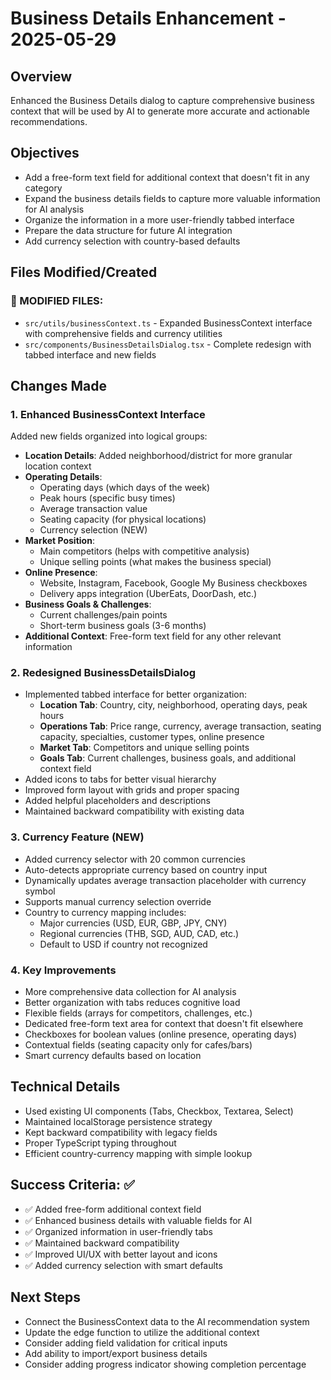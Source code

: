 # Business Details Enhancement - 2025-05-29

## Overview
Enhanced the Business Details dialog to capture comprehensive business context that will be used by AI to generate more accurate and actionable recommendations.

## Objectives
- Add a free-form text field for additional context that doesn't fit in any category
- Expand the business details fields to capture more valuable information for AI analysis
- Organize the information in a more user-friendly tabbed interface
- Prepare the data structure for future AI integration
- Add currency selection with country-based defaults

## Files Modified/Created

### 🔄 MODIFIED FILES:
- `src/utils/businessContext.ts` - Expanded BusinessContext interface with comprehensive fields and currency utilities
- `src/components/BusinessDetailsDialog.tsx` - Complete redesign with tabbed interface and new fields

## Changes Made

### 1. Enhanced BusinessContext Interface
Added new fields organized into logical groups:
- **Location Details**: Added neighborhood/district for more granular location context
- **Operating Details**: 
  - Operating days (which days of the week)
  - Peak hours (specific busy times)
  - Average transaction value
  - Seating capacity (for physical locations)
  - Currency selection (NEW)
- **Market Position**:
  - Main competitors (helps with competitive analysis)
  - Unique selling points (what makes the business special)
- **Online Presence**:
  - Website, Instagram, Facebook, Google My Business checkboxes
  - Delivery apps integration (UberEats, DoorDash, etc.)
- **Business Goals & Challenges**:
  - Current challenges/pain points
  - Short-term business goals (3-6 months)
- **Additional Context**: Free-form text field for any other relevant information

### 2. Redesigned BusinessDetailsDialog
- Implemented tabbed interface for better organization:
  - **Location Tab**: Country, city, neighborhood, operating days, peak hours
  - **Operations Tab**: Price range, currency, average transaction, seating capacity, specialties, customer types, online presence
  - **Market Tab**: Competitors and unique selling points
  - **Goals Tab**: Current challenges, business goals, and additional context field
- Added icons to tabs for better visual hierarchy
- Improved form layout with grids and proper spacing
- Added helpful placeholders and descriptions
- Maintained backward compatibility with existing data

### 3. Currency Feature (NEW)
- Added currency selector with 20 common currencies
- Auto-detects appropriate currency based on country input
- Dynamically updates average transaction placeholder with currency symbol
- Supports manual currency selection override
- Country to currency mapping includes:
  - Major currencies (USD, EUR, GBP, JPY, CNY)
  - Regional currencies (THB, SGD, AUD, CAD, etc.)
  - Default to USD if country not recognized

### 4. Key Improvements
- More comprehensive data collection for AI analysis
- Better organization with tabs reduces cognitive load
- Flexible fields (arrays for competitors, challenges, etc.)
- Dedicated free-form text area for context that doesn't fit elsewhere
- Checkboxes for boolean values (online presence, operating days)
- Contextual fields (seating capacity only for cafes/bars)
- Smart currency defaults based on location

## Technical Details
- Used existing UI components (Tabs, Checkbox, Textarea, Select)
- Maintained localStorage persistence strategy
- Kept backward compatibility with legacy fields
- Proper TypeScript typing throughout
- Efficient country-currency mapping with simple lookup

## Success Criteria: ✅
- ✅ Added free-form additional context field
- ✅ Enhanced business details with valuable fields for AI
- ✅ Organized information in user-friendly tabs
- ✅ Maintained backward compatibility
- ✅ Improved UI/UX with better layout and icons
- ✅ Added currency selection with smart defaults

## Next Steps
- Connect the BusinessContext data to the AI recommendation system
- Update the edge function to utilize the additional context
- Consider adding field validation for critical inputs
- Add ability to import/export business details
- Consider adding progress indicator showing completion percentage